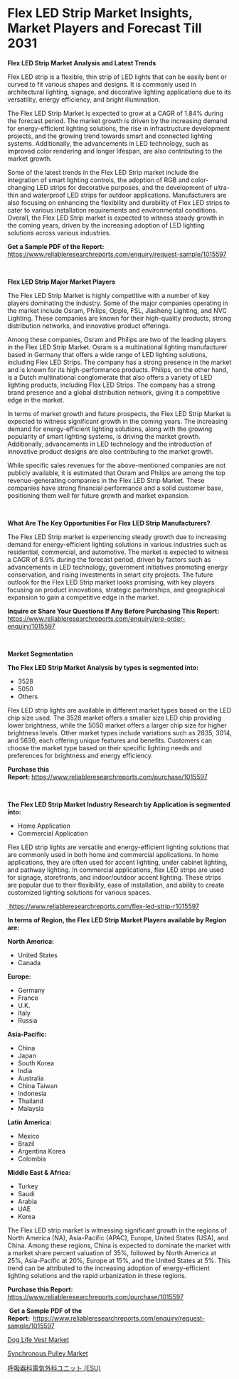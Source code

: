<p><h1>Flex LED Strip Market Insights, Market Players and Forecast Till 2031</h1></p><p><strong>Flex LED Strip Market Analysis and Latest Trends</strong></p>
<p><p>Flex LED strip is a flexible, thin strip of LED lights that can be easily bent or curved to fit various shapes and designs. It is commonly used in architectural lighting, signage, and decorative lighting applications due to its versatility, energy efficiency, and bright illumination.</p><p>The Flex LED Strip Market is expected to grow at a CAGR of 1.84% during the forecast period. The market growth is driven by the increasing demand for energy-efficient lighting solutions, the rise in infrastructure development projects, and the growing trend towards smart and connected lighting systems. Additionally, the advancements in LED technology, such as improved color rendering and longer lifespan, are also contributing to the market growth.</p><p>Some of the latest trends in the Flex LED Strip market include the integration of smart lighting controls, the adoption of RGB and color-changing LED strips for decorative purposes, and the development of ultra-thin and waterproof LED strips for outdoor applications. Manufacturers are also focusing on enhancing the flexibility and durability of Flex LED strips to cater to various installation requirements and environmental conditions. Overall, the Flex LED Strip market is expected to witness steady growth in the coming years, driven by the increasing adoption of LED lighting solutions across various industries.</p></p>
<p><strong>Get a Sample PDF of the Report:&nbsp;</strong> <a href="https://www.reliableresearchreports.com/enquiry/request-sample/1015597">https://www.reliableresearchreports.com/enquiry/request-sample/1015597</a></p>
<p>&nbsp;</p>
<p><strong>Flex LED Strip Major Market Players</strong></p>
<p><p>The Flex LED Strip Market is highly competitive with a number of key players dominating the industry. Some of the major companies operating in the market include Osram, Philips, Opple, FSL, Jiasheng Lighting, and NVC Lighting. These companies are known for their high-quality products, strong distribution networks, and innovative product offerings.</p><p>Among these companies, Osram and Philips are two of the leading players in the Flex LED Strip Market. Osram is a multinational lighting manufacturer based in Germany that offers a wide range of LED lighting solutions, including Flex LED Strips. The company has a strong presence in the market and is known for its high-performance products. Philips, on the other hand, is a Dutch multinational conglomerate that also offers a variety of LED lighting products, including Flex LED Strips. The company has a strong brand presence and a global distribution network, giving it a competitive edge in the market.</p><p>In terms of market growth and future prospects, the Flex LED Strip Market is expected to witness significant growth in the coming years. The increasing demand for energy-efficient lighting solutions, along with the growing popularity of smart lighting systems, is driving the market growth. Additionally, advancements in LED technology and the introduction of innovative product designs are also contributing to the market growth.</p><p>While specific sales revenues for the above-mentioned companies are not publicly available, it is estimated that Osram and Philips are among the top revenue-generating companies in the Flex LED Strip Market. These companies have strong financial performance and a solid customer base, positioning them well for future growth and market expansion.</p></p>
<p>&nbsp;</p>
<p><strong>What Are The Key Opportunities For Flex LED Strip Manufacturers?</strong></p>
<p><p>The Flex LED Strip market is experiencing steady growth due to increasing demand for energy-efficient lighting solutions in various industries such as residential, commercial, and automotive. The market is expected to witness a CAGR of 8.9% during the forecast period, driven by factors such as advancements in LED technology, government initiatives promoting energy conservation, and rising investments in smart city projects. The future outlook for the Flex LED Strip market looks promising, with key players focusing on product innovations, strategic partnerships, and geographical expansion to gain a competitive edge in the market.</p></p>
<p><strong>Inquire or Share Your Questions If Any Before Purchasing This Report:</strong> <a href="https://www.reliableresearchreports.com/enquiry/pre-order-enquiry/1015597">https://www.reliableresearchreports.com/enquiry/pre-order-enquiry/1015597</a></p>
<p>&nbsp;</p>
<p><strong>Market Segmentation</strong></p>
<p><strong>The Flex LED Strip Market Analysis by types is segmented into:</strong></p>
<p><ul><li>3528</li><li>5050</li><li>Others</li></ul></p>
<p><p>Flex LED strip lights are available in different market types based on the LED chip size used. The 3528 market offers a smaller size LED chip providing lower brightness, while the 5050 market offers a larger chip size for higher brightness levels. Other market types include variations such as 2835, 3014, and 5630, each offering unique features and benefits. Customers can choose the market type based on their specific lighting needs and preferences for brightness and energy efficiency.</p></p>
<p><strong>Purchase this Report:&nbsp;</strong><a href="https://www.reliableresearchreports.com/purchase/1015597">https://www.reliableresearchreports.com/purchase/1015597</a></p>
<p>&nbsp;</p>
<p><strong>The Flex LED Strip Market Industry Research by Application is segmented into:</strong></p>
<p><ul><li>Home Application</li><li>Commercial Application</li></ul></p>
<p><p>Flex LED strip lights are versatile and energy-efficient lighting solutions that are commonly used in both home and commercial applications. In home applications, they are often used for accent lighting, under cabinet lighting, and pathway lighting. In commercial applications, flex LED strips are used for signage, storefronts, and indoor/outdoor accent lighting. These strips are popular due to their flexibility, ease of installation, and ability to create customized lighting solutions for various spaces.</p></p>
<p><a href="https://www.reliableresearchreports.com/flex-led-strip-r1015597">&nbsp;https://www.reliableresearchreports.com/flex-led-strip-r1015597</a></p>
<p><strong>In terms of Region, the Flex LED Strip Market Players available by Region are:</strong></p>
<p>
    <p> <strong> North America: </strong>
        <ul>
            <li>United States</li>
            <li>Canada</li>
        </ul>
        </p> 
    <p> <strong> Europe: </strong>
        <ul>
            <li>Germany</li>
            <li>France</li>
            <li>U.K.</li>
            <li>Italy</li>
            <li>Russia</li>
        </ul>
        </p> 
    <p> <strong> Asia-Pacific: </strong>
        <ul>
            <li>China</li>
            <li>Japan</li>
            <li>South Korea</li>
            <li>India</li>
            <li>Australia</li>
            <li>China Taiwan</li>
            <li>Indonesia</li>
            <li>Thailand</li>
            <li>Malaysia</li>
        </ul>
        </p> 
    <p> <strong> Latin America: </strong>
        <ul>
            <li>Mexico</li>
            <li>Brazil</li>
            <li>Argentina Korea</li>
            <li>Colombia</li>
        </ul>
        </p> 
    <p> <strong> Middle East & Africa: </strong>
        <ul>
            <li>Turkey</li>
            <li>Saudi</li>
            <li>Arabia</li>
            <li>UAE</li>
            <li>Korea</li>
        </ul>
    </p>
    </p>
<p><p>The Flex LED strip market is witnessing significant growth in the regions of North America (NA), Asia-Pacific (APAC), Europe, United States (USA), and China. Among these regions, China is expected to dominate the market with a market share percent valuation of 35%, followed by North America at 25%, Asia-Pacific at 20%, Europe at 15%, and the United States at 5%. This trend can be attributed to the increasing adoption of energy-efficient lighting solutions and the rapid urbanization in these regions.</p></p>
<p><strong>Purchase this Report: </strong><a href="https://www.reliableresearchreports.com/purchase/1015597">https://www.reliableresearchreports.com/purchase/1015597</a></p>
<p>&nbsp;<strong>Get a Sample PDF of the Report:&nbsp;&nbsp;</strong><a href="https://www.reliableresearchreports.com/enquiry/request-sample/1015597">https://www.reliableresearchreports.com/enquiry/request-sample/1015597</a></p>
<p><strong></strong></p>
<p><p><a href="https://github.com/elizabethdagraca/Market-Research-Report-List-3/blob/main/dog-life-vest-market.md">Dog Life Vest Market</a></p><p><a href="https://issuu.com/reportprime-2/docs/synchronous-pulley-market-size-2030.pptx">Synchronous Pulley Market</a></p><p><a href="https://github.com/oqxogxyvqe90775/Market-Research-Report-List-2/blob/main/2595572145998.md">呼吸器科電気外科ユニット (ESU)</a></p></p>